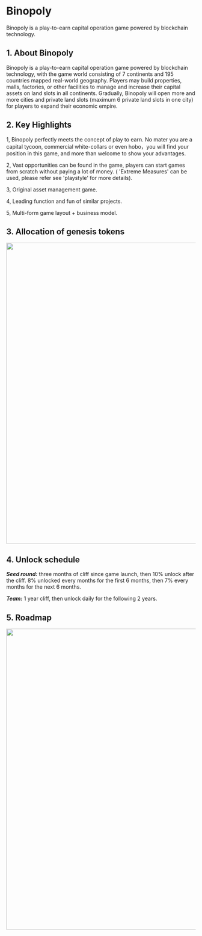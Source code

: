 # Binopoly

Binopoly is a play-to-earn capital operation game powered by blockchain technology.



## 1. About Binopoly

Binopoly is a play-to-earn capital operation game powered by blockchain technology, with the game world consisting of 7 continents and 195 countries mapped  real-world geography. Players may build properties, malls, factories, or other facilities to manage and increase their capital assets on land slots in all continents. Gradually, Binopoly will open more and more cities and private land slots (maximum 6 private land slots in one city) for players to expand their economic empire.



## 2. Key Highlights

1, Binopoly perfectly meets the concept of play to earn. No mater you are a capital tycoon, commercial white-collars or even hobo，you will find your position in this game, and more than welcome to show your advantages.

2, Vast opportunities can be found in the game, players can start games from scratch without paying a lot of money. ( 'Extreme Measures' can be used, please refer see 'playstyle' for more details).

3, Original asset management game.

4, Leading function and fun of similar projects.

5, Multi-form game layout + business model.



## 3. Allocation of genesis tokens

<img src="https://ic-market-projects.solv.finance/images/BINO/Bino-allocation.jpeg " width="800px" style="margin: 0 auto;" />



## 4. Unlock schedule



***Seed round:***  three months of cliff since game launch, then 10% unlock after the cliff. 8% unlocked every months for the first 6 months, then 7% every months for the next 6 months.



***Team:*** 1 year cliff, then unlock daily for the following 2 years.





## 5. Roadmap



<img src="https://ic-market-projects.solv.finance/images/BINO/Bino-roadmap.png" width="800px" style="margin: 0 auto;" />
